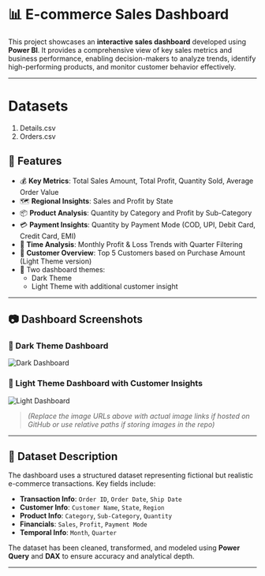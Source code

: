 # 📊 E-commerce Sales Dashboard

This project showcases an **interactive sales dashboard** developed using **Power BI**. It provides a comprehensive view of key sales metrics and business performance, enabling decision-makers to analyze trends, identify high-performing products, and monitor customer behavior effectively.

---
#  Datasets
1. Details.csv
2. Orders.csv

## 🚀 Features

- 💰 **Key Metrics**: Total Sales Amount, Total Profit, Quantity Sold, Average Order Value
- 🗺️ **Regional Insights**: Sales and Profit by State
- 📦 **Product Analysis**: Quantity by Category and Profit by Sub-Category
- 💳 **Payment Insights**: Quantity by Payment Mode (COD, UPI, Debit Card, Credit Card, EMI)
- 📅 **Time Analysis**: Monthly Profit & Loss Trends with Quarter Filtering
- 👤 **Customer Overview**: Top 5 Customers based on Purchase Amount (Light Theme version)
- 🎨 Two dashboard themes:
  - Dark Theme
  - Light Theme with additional customer insight

---

## 📷 Dashboard Screenshots

### 🔴 Dark Theme Dashboard

![Dark Dashboard](https://yourimageurl.com/dark-dashboard.png)

### 🔵 Light Theme Dashboard with Customer Insights

![Light Dashboard](https://yourimageurl.com/light-dashboard.png)

> *(Replace the image URLs above with actual image links if hosted on GitHub or use relative paths if storing images in the repo)*

---

## 📂 Dataset Description

The dashboard uses a structured dataset representing fictional but realistic e-commerce transactions. Key fields include:

- **Transaction Info**: `Order ID`, `Order Date`, `Ship Date`
- **Customer Info**: `Customer Name`, `State`, `Region`
- **Product Info**: `Category`, `Sub-Category`, `Quantity`
- **Financials**: `Sales`, `Profit`, `Payment Mode`
- **Temporal Info**: `Month`, `Quarter`

The dataset has been cleaned, transformed, and modeled using **Power Query** and **DAX** to ensure accuracy and analytical depth.

---

